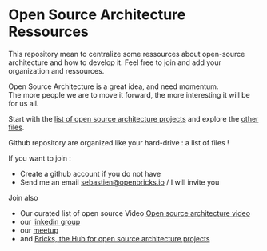 # Open Source Architecture Ressources

This repository mean to centralize some ressources about open-source architecture and how to develop it.
Feel free to join and add your organization and ressources. 

Open Source Architecture is a great idea, and need momentum.    
The more people we are to move it forward, the more interesting it will be for us all.

Start with the [list of open source architecture projects](https://github.com/open-source-architecture/open-source-architecture/blob/master/communities-projects.md)
and explore the [other files](https://github.com/open-source-architecture/open-source-architecture).

Github repository are organized like your hard-drive : a list of files !

If you want to join : 
* Create a github account if you do not have 
* Send me an email sebastien@openbricks.io / I will invite you

Join also 
* Our curated list of open source Video [Open source architecture video](https://www.youtube.com/playlist?list=PLkgRO_yjuU9qfuYps1aJMLYebDg3MK0QD)
* our [linkedin group](https://www.linkedin.com/groups/8487454)
* our [meetup](http://www.meetup.com/fr-FR/collaborative-architecture)
* and [Bricks, the Hub for open source architecture projects](http://www.openbricks.io)


